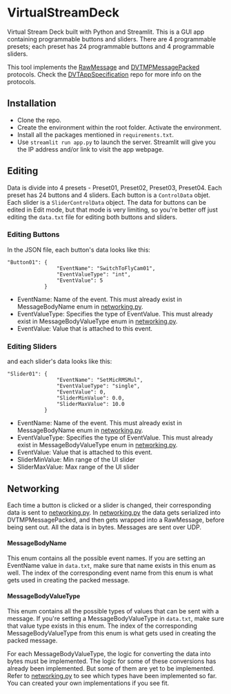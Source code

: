 # VirtualStreamDeck
Virtual Stream Deck built with Python and Streamlit. This is a GUI app containing programmable buttons and sliders. There are 4 programmable presets; each preset has 24 programmable buttons and 4 programmable sliders.

This tool implements the [RawMessage](https://github.com/Demkeys/DVTAppSpecification#rawmessage-protocol) and [DVTMPMessagePacked](https://github.com/Demkeys/DVTAppSpecification#dvtmpmessagepacked-protocol) protocols. Check the [DVTAppSpecification](https://github.com/Demkeys/DVTAppSpecification) repo for more info on the protocols.


## Installation
- Clone the repo.
- Create the environment within the root folder. Activate the environment.
- Install all the packages mentioned in `requirements.txt`.
- Use `streamlit run app.py` to launch the server. Streamlit will give you the IP address and/or link to visit the app webpage.

## Editing
Data is divide into 4 presets - Preset01, Preset02, Preset03, Preset04. Each preset has 24 buttons and 4 sliders. Each button is a `ControlData` objet. Each slider is a `SliderControlData` object. The data for buttons can be edited in Edit mode, but that mode is very limiting, so you're better off just editing the `data.txt` file for editing both buttons and sliders. 

### Editing Buttons
In the JSON file, each button's data looks like this:
```
"Button01": {
                "EventName": "SwitchToFlyCam01",
                "EventValueType": "int",
                "EventValue": 5
            }
```
- EventName: Name of the event. This must already exist in MessageBodyName enum in [networking.py](https://github.com/Demkeys/VirtualStreamDeck/blob/main/networking.py). 
- EventValueType: Specifies the type of EventValue. This must already exist in MessageBodyValueType enum in [networking.py](https://github.com/Demkeys/VirtualStreamDeck/blob/main/networking.py).
- EventValue: Value that is attached to this event.

### Editing Sliders
and each slider's data looks like this:
```
"Slider01": {
                "EventName": "SetMicRMSMul",
                "EventValueType": "single",
                "EventValue": 0,
                "SliderMinValue": 0.0,
                "SliderMaxValue": 10.0
            }
```
- EventName: Name of the event. This must already exist in MessageBodyName enum in [networking.py](https://github.com/Demkeys/VirtualStreamDeck/blob/main/networking.py). 
- EventValueType: Specifies the type of EventValue. This must already exist in MessageBodyValueType enum in [networking.py](https://github.com/Demkeys/VirtualStreamDeck/blob/main/networking.py).
- EventValue: Value that is attached to this event.
- SliderMinValue: Min range of the UI slider
- SliderMaxValue: Max range of the UI slider

## Networking
Each time a button is clicked or a slider is changed, their corresponding data is sent to [networking.py](https://github.com/Demkeys/VirtualStreamDeck/blob/main/networking.py). In [networking.py](https://github.com/Demkeys/VirtualStreamDeck/blob/main/networking.py) the data gets serialized into DVTMPMessagePacked, and then gets wrapped into a RawMessage, before being sent out. All the data is in bytes. Messages are sent over UDP.

#### MessageBodyName
This enum contains all the possible event names. If you are setting an EventName value in `data.txt`, make sure that name exists in this enum as well. The index of the corresponding event name from this enum is what gets used in creating the packed message.

#### MessageBodyValueType
This enum contains all the possible types of values that can be sent with a message. If you're setting a MessageBodyValueType in `data.txt`, make sure that value type exists in this enum. The index of the corresponding MessageBodyValueType from this enum is what gets used in creating the packed message.

For each MessageBodyValueType, the logic for converting the data into bytes must be implemented. The logic for some of these conversions has already been implemented. But some of them are yet to be implemented. Refer to [networking.py](https://github.com/Demkeys/VirtualStreamDeck/blob/main/networking.py) to see which types have been implemented so far. You can created your own implementations if you see fit.
